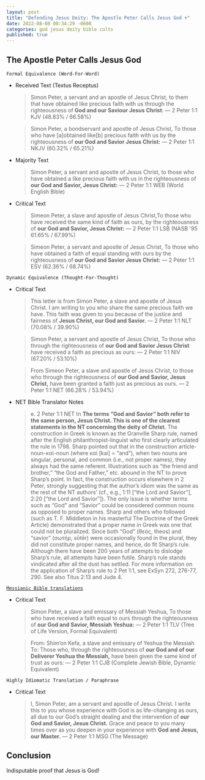 ```yaml
---
layout: post
title: "Defending Jesus Deity: The Apostle Peter Calls Jesus God ✝️"
date: 2022-08-08 00:34:29 -0600
categories: god jesus deity bible cults
published: true
---
```


## The Apostle Peter Calls Jesus God

`Formal Equivalence (Word-For-Word)`
- Received Text (Textus Receptus)

    > Simon Peter, a servant and an apostle of Jesus Christ, to them that have obtained like precious faith with us through the righteousness of **God and our Saviour Jesus Christ**: &mdash; 2 Peter 1:1 KJV (48.83% / 66.58%)

    > Simon Peter, a bondservant and apostle of Jesus Christ, To those who have [a]obtained like[b] precious faith with us by the righteousness of **our God and Savior Jesus Christ:** &mdash; 2 Peter 1:1 NKJV (60.32% / 65.21%)

- Majority Text

    > Simon Peter, a servant and apostle of Jesus Christ, to those who have obtained a like precious faith with us in the righteousness of **our God and Savior, Jesus Christ:** &mdash; 2 Peter 1:1 WEB (World English Bible)

- Critical Text

    > Simeon Peter, a slave and apostle of Jesus Christ,To those who have received the same kind of faith as ours, by the righteousness of **our God and Savior, Jesus Christ:** &mdash; 2 Peter 1:1 LSB (NASB '95 61.65% / 67.99%)

    > Simeon Peter, a servant and apostle of Jesus Christ, To those who have obtained a faith of equal standing with ours by the righteousness of **our God and Savior Jesus Christ:** &mdash; 2 Peter 1:1 ESV (62.36% / 68.74%)

`Dynamic Equivalence (Thought-For-Thought)`
- Critical Text

    > This letter is from Simon Peter, a slave and apostle of Jesus Christ. I am writing to you who share the same precious faith we have. This faith was given to you because of the justice and fairness of **Jesus Christ, our God and Savior.** &mdash; 2 Peter 1:1 NLT (70.08% / 39.90%)

    > Simon Peter, a servant and apostle of Jesus Christ, To those who through the righteousness of **our God and Savior Jesus Christ** have received a faith as precious as ours: &mdash; 2 Peter 1:1 NIV (67.20% / 53.10%)

    > From Simeon Peter, a slave and apostle of Jesus Christ, to those who through the righteousness of **our God and Savior, Jesus Christ,** have been granted a faith just as precious as ours. &mdash; 2 Peter 1:1 NET (66.28% / 53.94%)

- NET Bible Translator Notes
    
    > e. 2 Peter 1:1 NET tn **The terms “God and Savior” both refer to the same person, Jesus Christ. This is one of the clearest statements in the NT concerning the deity of Christ.** The construction in Greek is known as the Granville Sharp rule, named after the English philanthropist-linguist who first clearly articulated the rule in 1798. Sharp pointed out that in the construction article-noun-καί-noun (where καί [kai] = “and”), when two nouns are singular, personal, and common (i.e., not proper names), they always had the same referent. Illustrations such as “the friend and brother,” “the God and Father,” etc. abound in the NT to prove Sharp’s point. In fact, the construction occurs elsewhere in 2 Peter, strongly suggesting that the author’s idiom was the same as the rest of the NT authors’ (cf., e.g., 1:11 [“the Lord and Savior”], 2:20 [“the Lord and Savior”]). The only issue is whether terms such as “God” and “Savior” could be considered common nouns as opposed to proper names. Sharp and others who followed (such as T. F. Middleton in his masterful The Doctrine of the Greek Article) demonstrated that a proper name in Greek was one that could not be pluralized. Since both “God” (θεός, theos) and “savior” (σωτήρ, sōtēr) were occasionally found in the plural, they did not constitute proper names, and hence, do fit Sharp’s rule. Although there have been 200 years of attempts to dislodge Sharp’s rule, all attempts have been futile. Sharp’s rule stands vindicated after all the dust has settled. For more information on the application of Sharp’s rule to 2 Pet 1:1, see ExSyn 272, 276-77, 290. See also Titus 2:13 and Jude 4.

[`Messianic Bible translations`](https://en.wikipedia.org/wiki/Messianic_Bible_translations)
- Critical Text
    > Simon Peter, a slave and emissary of Messiah Yeshua, To those who have received a faith equal to ours through the righteousness of **our God and Savior, Messiah Yeshua:** &mdash; 2 Peter 1:1 TLV (Tree of Life Version, Formal Equivalent)

    > From: Shim‘on Kefa, a slave and emissary of Yeshua the Messiah To: Those who, through the righteousness of **our God and of our Deliverer Yeshua the Messiah,** have been given the same kind of trust as ours: &mdash; 2 Peter 1:1 CJB (Complete Jewish Bible, Dynamic Equivalent)

`Highly Idiomatic Translation / Paraphrase`
- Critical Text
    > I, Simon Peter, am a servant and apostle of Jesus Christ. I write this to you whose experience with God is as life-changing as ours, all due to our God’s straight dealing and the intervention of **our God and Savior, Jesus Christ.** Grace and peace to you many times over as you deepen in your experience with **God and Jesus, our Master.** &mdash; 2 Peter 1:1 MSG (The Message)

## Conclusion

Indisputable proof that Jesus is God!

<script>
	var refTagger = {
		settings: {
			bibleVersion: 'ESV'
		}
	}; 

	(function(d, t) {
		var n=d.querySelector('[nonce]');
		refTagger.settings.nonce = n && (n.nonce||n.getAttribute('nonce'));
		var g = d.createElement(t), s = d.getElementsByTagName(t)[0];
		g.src = 'https://api.reftagger.com/v2/RefTagger.js';
		g.nonce = refTagger.settings.nonce;
		s.parentNode.insertBefore(g, s);
	}(document, 'script'));
</script>